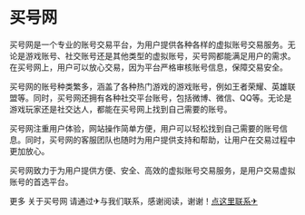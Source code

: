 # 买号网

买号网是一个专业的账号交易平台，为用户提供各种各样的虚拟账号交易服务。无论是游戏账号、社交账号还是其他类型的虚拟账号，买号网都能满足用户的需求。在买号网上，用户可以放心交易，因为平台严格审核账号信息，保障交易安全。

买号网的账号种类繁多，涵盖了各种热门游戏的游戏账号，例如王者荣耀、英雄联盟等。同时，买号网还拥有各种社交平台账号，包括微博、微信、QQ等。无论是游戏玩家还是社交达人，都能在买号网上找到自己需要的账号。

买号网注重用户体验，网站操作简单方便，用户可以轻松找到自己需要的账号信息。同时，买号网的客服团队也随时为用户提供支持和帮助，让用户在交易过程中更加放心。

买号网致力于为用户提供方便、安全、高效的虚拟账号交易服务，是用户交易虚拟账号的首选平台。

更多 关于买号网 请通过✈与我们联系，感谢阅读，谢谢！[点这里联系✈](https://ws.k02.cc)